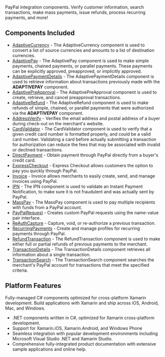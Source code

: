 PayPal integration components.  Verify customer information, search transactions, make mass payments, issue refunds, process recurring payments, and more!

## Components Included ##

* [AdaptiveCurrency](http://www.nsoftware.com/kb/help/BLN5-X/AdaptiveCurrency.rst "AdaptiveCurrency Component") - The AdaptiveCurrency component is used to convert a list of source currencies and 
amounts to a list of destination currencies.
* [AdaptivePay](http://www.nsoftware.com/kb/help/BLN5-X/AdaptivePay.rst "AdaptivePay Component") - The AdaptivePay component is used to make simple payments, chained payments, or parallel payments. 
These payments can be explicitly approved, preapproved, or implicitly approved.
* [AdaptivePaymentDetails](http://www.nsoftware.com/kb/help/BLN5-X/AdaptivePaymentDetails.rst "AdaptivePaymentDetails Component") - The AdaptivePaymentDetails component is used to retrieve information about transactions previously made
with the <b>ADAPTIVEPAY</b> component.
* [AdaptivePreApproval](http://www.nsoftware.com/kb/help/BLN5-X/AdaptivePreApproval.rst "AdaptivePreApproval Component") - The AdaptivePreApproval component is used to create, retrieve, and cancel preapproval transactions.
* [AdaptiveRefund](http://www.nsoftware.com/kb/help/BLN5-X/AdaptiveRefund.rst "AdaptiveRefund Component") - The AdaptiveRefund component is used to make refunds of simple, chained, or parallel payments 
that were authorized via the <b>ADAPTIVEPAY</b> component.
* [AddressVerify](http://www.nsoftware.com/kb/help/BLN5-X/AddressVerify.rst "AddressVerify Component") - Verifies the email address and postal address of a buyer during check-out on the merchant's website.
* [CardValidator](http://www.nsoftware.com/kb/help/BLN5-X/CardValidator.rst "CardValidator Component") - The CardValidator component is used to verify that a given credit card number is formatted 
properly, and could be a valid card number. Validating a card before actually submitting a 
transaction for authorization can reduce the fees that may be associated with invalid or declined 
transactions.
* [DirectPayment](http://www.nsoftware.com/kb/help/BLN5-X/DirectPayment.rst "DirectPayment Component") - Obtain payment through PayPal directly from a buyer's credit card.
* [ExpressCheckout](http://www.nsoftware.com/kb/help/BLN5-X/ExpressCheckout.rst "ExpressCheckout Component") - Express Checkout allows customers the option to pay you quickly through PayPal.
* [Invoice](http://www.nsoftware.com/kb/help/BLN5-X/Invoice.rst "Invoice Component") - Invoice allows merchants to easily create, send, and manage invoices using PayPal.
* [IPN](http://www.nsoftware.com/kb/help/BLN5-X/IPN.rst "IPN Component") - The IPN component is used to validate an Instant Payment Notification, to make sure it 
is not fraudulent and was actually sent by PayPal.
* [MassPay](http://www.nsoftware.com/kb/help/BLN5-X/MassPay.rst "MassPay Component") - The MassPay component is used to pay multiple recipients with funds from a PayPal account.
* [PayPalRequest](http://www.nsoftware.com/kb/help/BLN5-X/PayPalRequest.rst "PayPalRequest Component") - Creates custom PayPal requests using the name-value pair interface.
* [ReAuthCapture](http://www.nsoftware.com/kb/help/BLN5-X/ReAuthCapture.rst "ReAuthCapture Component") - Capture, void, or re-authorize a previous transaction.
* [RecurringPayments](http://www.nsoftware.com/kb/help/BLN5-X/RecurringPayments.rst "RecurringPayments Component") - Create and manage profiles for recurring payments through PayPal.
* [RefundTransaction](http://www.nsoftware.com/kb/help/BLN5-X/RefundTransaction.rst "RefundTransaction Component") - The RefundTransaction component is used to make either full or partial refunds of previous 
payments to the merchant.
* [TransactionDetails](http://www.nsoftware.com/kb/help/BLN5-X/TransactionDetails.rst "TransactionDetails Component") - The TransactionDetails component retrieves all information about a single transaction.
* [TransactionSearch](http://www.nsoftware.com/kb/help/BLN5-X/TransactionSearch.rst "TransactionSearch Component") - The TransactionSearch component searches the merchant's PayPal account for transactions that meet 
the specified criteria.


## Platform Features ##

Fully-managed C# components optimized for cross-platform Xamarin development.  Build applications with Xamarin and ship across iOS, Android, Mac, and Windows.
* .NET components written in C#, optimized for Xamarin cross-platform development.
* Support for Xamarin.iOS, Xamarin.Android, and Windows Phone
* Seamless integration with popular development environments including Microsoft Visual Studio .NET and Xamarin Studio. 
* Comprehensive fully-integrated product documentation with extensive sample applications and online help. 


